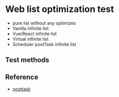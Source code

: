 # Web list optimization test

- pure list without any optimizes
- Vanilla infinite list
- Vue/React infinite list
- Virtual infinite list
- Scheduler postTask infinite list

## Test methods

## Reference

- [posttask](https://developer.mozilla.org/en-US/docs/Web/API/Scheduler/postTask)
